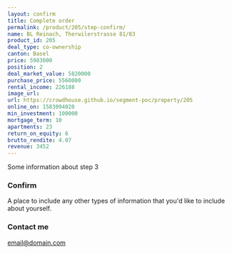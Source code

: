 ```yaml
---
layout: confirm
title: Complete order
permalink: /product/205/step-confirm/
name: BL Reinach, Therwilerstrasse 81/83
product_id: 205
deal_type: co-ownership
canton: Basel
price: 5983000
position: 2
deal_market_value: 5820000
purchase_price: 5560000
rental_income: 226188
image_url:
url: https://crowdhouse.github.io/segment-poc/property/205
online_on: 1583094020
min_investment: 100000
mortgage_term: 10
apartments: 23
return_on_equity: 6
brutto_rendite: 4.07
revenue: 3452
---
```


Some information about step 3

### Confirm

A place to include any other types of information that you'd like to include about yourself.

### Contact me

[email@domain.com](mailto:email@domain.com)
